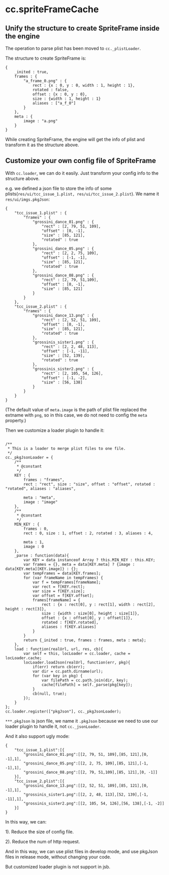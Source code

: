 # cc.spriteFrameCache

## Unify the structure to create SpriteFrame inside the engine

The operation to parse plist has been moved to `cc._plistLoader`.

The structure to create SpriteFrame is:

```script
{
    _inited : true,
    frames : {
        "a_frame_0.png" : {
            rect : {x : 0, y : 0, width : 1, height : 1},
            rotated : false,
            offset : {x : 0, y : 0},
            size : {width : 1, height : 1}
            aliases : ["a_f_0"]
        }
    },
    meta : {
        image : "a.png"
    }
}
```

While creating SpriteFrame, the engine will get the info of plist and transform it as the structure above.


## Customize your own config file of SpriteFrame

With `cc.loader`, we can do it easily. Just transform your config info to the structure above.

e.g. we defined a json file to store the info of some plists(`res/ui/tcc_issue_1.plist, res/ui/tcc_issue_2.plist`).
We name it `res/ui/imgs.pkgJson`:

```script
{
    "tcc_issue_1.plist" : {
        "frames" : {
            "grossini_dance_01.png" : {
                "rect" : [2, 79, 51, 109],
                "offset" : [0, -1],
                "size" : [85, 121],
                "rotated" : true
            },
            "grossini_dance_05.png" : {
                "rect" : [2, 2, 75, 109],
                "offset" : [-1, -1],
                "size" : [85, 121],
                "rotated" : true
            },
            "grossini_dance_08.png" : {
                "rect" : [2, 79, 51,109],
                "offset" : [0, -1],
                "size" : [85, 121]
            }
        }
    },
    "tcc_issue_2.plist" : {
        "frames" : {
            "grossini_dance_13.png" : {
                "rect" : [2, 52, 51, 109],
                "offset" : [0, -1],
                "size" : [85, 121],
                "rotated" : true
            },
            "grossinis_sister1.png" : {
                "rect" : [2, 2, 48, 113],
                "offset" : [-1, -11],
                "size" : [52, 139],
                "rotated" : true
            },
            "grossinis_sister2.png" : {
                "rect" : [2, 105, 54, 126],
                "offset" : [-1, -2],
                "size" : [56, 138]
            }
        }
    }
}
```

(The default value of `meta.image` is the path of plist file replaced the extname with `png`,
so in this case, we do not need to config the `meta` property.)

Then we customize a loader plugin to handle it:

```

/**
 * This is a loader to merge plist files to one file.
 */
cc._pkgJsonLoader = {
    /**
     * @constant
     */
    KEY : {
        frames : "frames",
        rect : "rect", size : "size", offset : "offset", rotated : "rotated", aliases : "aliases",

        meta : "meta",
        image : "image"
    },
    /**
     * @constant
     */
    MIN_KEY : {
        frames : 0,
        rect : 0, size : 1, offset : 2, rotated : 3, aliases : 4,

        meta : 1,
        image : 0
    },
    _parse : function(data){
        var KEY = data instanceof Array ? this.MIN_KEY : this.KEY;
        var frames = {}, meta = data[KEY.meta] ? {image : data[KEY.meta][KEY.image]} : {};
        var tempFrames = data[KEY.frames];
        for (var frameName in tempFrames) {
            var f = tempFrames[frameName];
            var rect = f[KEY.rect];
            var size = f[KEY.size];
            var offset = f[KEY.offset];
            frames[frameName] = {
                rect : {x : rect[0], y : rect[1], width : rect[2], height : rect[3]},
                size : {width : size[0], height : size[1]},
                offset : {x : offset[0], y : offset[1]},
                rotated : f[KEY.rotated],
                aliases : f[KEY.aliases]
            }
        }
        return {_inited : true, frames : frames, meta : meta};
    },
    load : function(realUrl, url, res, cb){
        var self = this, locLoader = cc.loader, cache = locLoader.cache;
        locLoader.loadJson(realUrl, function(err, pkg){
            if(err) return cb(err);
            var dir = cc.path.dirname(url);
            for (var key in pkg) {
                var filePath = cc.path.join(dir, key);
                cache[filePath] = self._parse(pkg[key]);
            }
            cb(null, true);
        });
    }
};
cc.loader.register(["pkgJson"], cc._pkgJsonLoader);
```

`***.pkgJson` is json file, we name it `.pkgJson` because we need to use our loader plugin to handle it,
not `cc._jsonLoader`.

And it also support ugly mode:

```script
{
    "tcc_issue_1.plist":[{
        "grossini_dance_01.png":[[2, 79, 51, 109],[85, 121],[0, -1],1],
        "grossini_dance_05.png":[[2, 2, 75, 109],[85, 121],[-1, -1],1],
        "grossini_dance_08.png":[[2, 79, 51,109],[85, 121],[0, -1]]
    }],
    "tcc_issue_2.plist":[{
        "grossini_dance_13.png":[[2, 52, 51, 109],[85, 121],[0, -1],1],
        "grossinis_sister1.png":[[2, 2, 48, 113],[52, 139],[-1, -11],1],
        "grossinis_sister2.png":[[2, 105, 54, 126],[56, 138],[-1, -2]]
    }]
}
```

In this way, we can:

1). Reduce the size of config file.

2). Reduce the num of http request.

And in this way, we can use plist files in develop mode, and use pkgJson files in release mode, without changing your code.

But customized loader plugin is not support in jsb.
